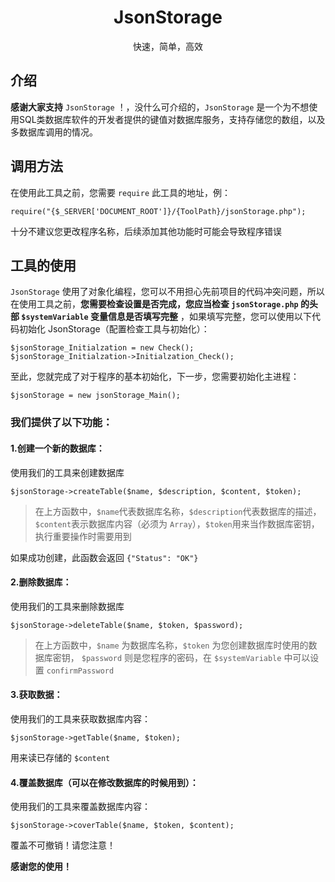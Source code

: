 <h1 align=center>JsonStorage</h1>
<p align=center>快速，简单，高效</p>

## 介绍
**感谢大家支持** ```JsonStorage``` ！，没什么可介绍的，```JsonStorage``` 是一个为不想使用SQL类数据库软件的开发者提供的键值对数据库服务，支持存储您的数组，以及多数据库调用的情况。

## 调用方法
在使用此工具之前，您需要 ```require``` 此工具的地址，例：
```
require("{$_SERVER['DOCUMENT_ROOT']}/{ToolPath}/jsonStorage.php");
```
十分不建议您更改程序名称，后续添加其他功能时可能会导致程序错误

## 工具的使用
```JsonStorage``` 使用了对象化编程，您可以不用担心先前项目的代码冲突问题，所以在使用工具之前，**您需要检查设置是否完成，您应当检查 ```jsonStorage.php``` 的头部 ```$systemVariable``` 变量信息是否填写完整** ，如果填写完整，您可以使用以下代码初始化 JsonStorage（配置检查工具与初始化）：
```
$jsonStorage_Initialzation = new Check();
$jsonStorage_Initialzation->Initialzation_Check();
```
至此，您就完成了对于程序的基本初始化，下一步，您需要初始化主进程：
```
$jsonStorage = new jsonStorage_Main();
```
### 我们提供了以下功能：
#### 1.创建一个新的数据库：
使用我们的工具来创建数据库
```
$jsonStorage->createTable($name, $description, $content, $token);
```
> 在上方函数中，```$name```代表数据库名称，```$description```代表数据库的描述，```$content```表示数据库内容（必须为 ```Array```），```$token```用来当作数据库密钥，执行重要操作时需要用到

如果成功创建，此函数会返回 ```{"Status": "OK"}```

#### 2.删除数据库：
使用我们的工具来删除数据库
```
$jsonStorage->deleteTable($name, $token, $password);
```
> 在上方函数中，```$name``` 为数据库名称，```$token``` 为您创建数据库时使用的数据库密钥， ```$password``` 则是您程序的密码，在 ```$systemVariable``` 中可以设置 ```confirmPassword```

#### 3.获取数据：
使用我们的工具来获取数据库内容：
```
$jsonStorage->getTable($name, $token);
```
用来读已存储的 ```$content```

#### 4.覆盖数据库（可以在修改数据库的时候用到）：
使用我们的工具来覆盖数据库内容：
```
$jsonStorage->coverTable($name, $token, $content);
```
覆盖不可撤销！请您注意！

**感谢您的使用！**
